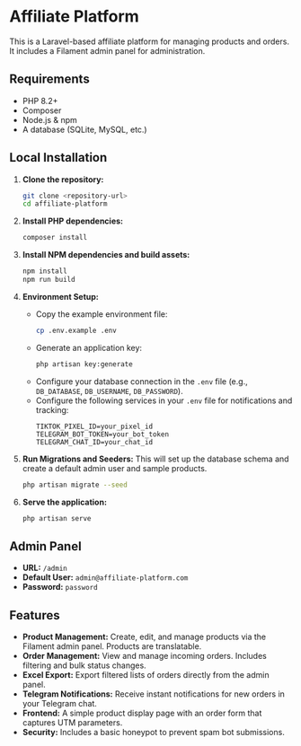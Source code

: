 # Affiliate Platform

This is a Laravel-based affiliate platform for managing products and orders. It includes a Filament admin panel for administration.

## Requirements

- PHP 8.2+
- Composer
- Node.js & npm
- A database (SQLite, MySQL, etc.)

## Local Installation

1.  **Clone the repository:**
    ```bash
    git clone <repository-url>
    cd affiliate-platform
    ```

2.  **Install PHP dependencies:**
    ```bash
    composer install
    ```

3.  **Install NPM dependencies and build assets:**
    ```bash
    npm install
    npm run build
    ```

4.  **Environment Setup:**
    - Copy the example environment file:
      ```bash
      cp .env.example .env
      ```
    - Generate an application key:
      ```bash
      php artisan key:generate
      ```
    - Configure your database connection in the `.env` file (e.g., `DB_DATABASE`, `DB_USERNAME`, `DB_PASSWORD`).
    - Configure the following services in your `.env` file for notifications and tracking:
      ```env
      TIKTOK_PIXEL_ID=your_pixel_id
      TELEGRAM_BOT_TOKEN=your_bot_token
      TELEGRAM_CHAT_ID=your_chat_id
      ```

5.  **Run Migrations and Seeders:**
    This will set up the database schema and create a default admin user and sample products.
    ```bash
    php artisan migrate --seed
    ```

6.  **Serve the application:**
    ```bash
    php artisan serve
    ```

## Admin Panel

-   **URL:** `/admin`
-   **Default User:** `admin@affiliate-platform.com`
-   **Password:** `password`

## Features

-   **Product Management:** Create, edit, and manage products via the Filament admin panel. Products are translatable.
-   **Order Management:** View and manage incoming orders. Includes filtering and bulk status changes.
-   **Excel Export:** Export filtered lists of orders directly from the admin panel.
-   **Telegram Notifications:** Receive instant notifications for new orders in your Telegram chat.
-   **Frontend:** A simple product display page with an order form that captures UTM parameters.
-   **Security:** Includes a basic honeypot to prevent spam bot submissions.
